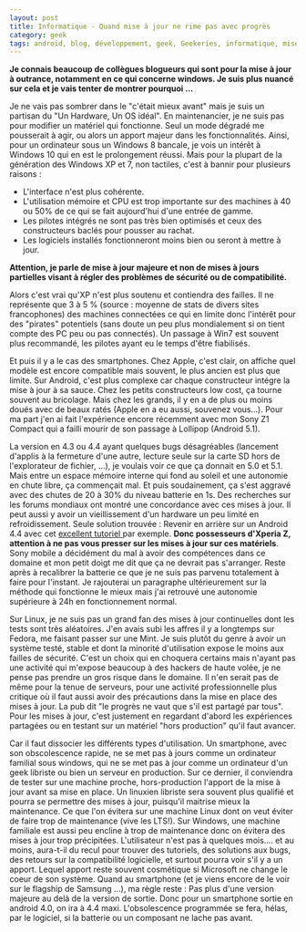 ```yaml
---
layout: post
title: Informatique - Quand mise à jour ne rime pas avec progrès
category: geek
tags: android, blog, développement, geek, Geekeries, informatique, mise à jour, mobile
---
```

**Je connais beaucoup de collègues blogueurs qui sont pour la mise à jour à outrance, notamment en ce qui concerne windows. Je suis plus nuancé sur cela et je vais tenter de montrer pourquoi ...**

Je ne vais pas sombrer dans le "c'était mieux avant" mais je suis un partisan du "Un Hardware, Un OS idéal". En maintenancier, je ne suis pas pour modifier un matériel qui fonctionne. Seul un mode dégradé me pousserait à agir, ou alors un apport majeur dans les fonctionnalités. Ainsi, pour un ordinateur sous un Windows 8 bancale, je vois un intérêt à Windows 10 qui en est le prolongement réussi. Mais pour la plupart de la génération des Windows XP et 7, non tactiles, c'est à bannir pour plusieurs raisons :

* L'interface n'est plus cohérente.
* L'utilisation mémoire et CPU est trop importante sur des machines à 40 ou 50% de ce qui se fait aujourd'hui d'une entrée de gamme.
* Les pilotes intégrés ne sont pas très bien optimisés et ceux des constructeurs baclés pour pousser au rachat.
* Les logiciels installés fonctionneront moins bien ou seront à mettre à jour.

**Attention, je parle de mise à jour majeure et non de mises à jours partielles visant à régler des problèmes de sécurité ou de compatibilité.**

Alors c'est vrai qu'XP n'est plus soutenu et contiendra des failles. Il ne représente que 3 à 5 % (source : moyenne de stats de divers sites francophones) des machines connectées ce qui en limite donc l'intérêt pour des "pirates" potentiels (sans doute un peu plus mondialement si on tient compte des PC peu ou pas connectés). Un passage à Win7 est souvent plus recommandé, les pilotes ayant eu le temps d'être fiabilisés.

Et puis il y a le cas des smartphones. Chez Apple, c'est clair, on affiche quel modèle est encore compatible mais souvent, le plus ancien est plus que limite. Sur Android, c'est plus complexe car chaque constructeur intégre la mise à jour à sa sauce. Chez les petits constructeurs low cost, ça tourne souvent au bricolage. Mais chez les grands, il y en a de plus ou moins doués avec de beaux ratés (Apple en a eu aussi, souvenez vous...). Pour ma part j'en ai fait l'expérience encore récemment avec mon Sony Z1 Compact qui a failli mourir de son passage à Lollipop (Android 5.1).

La version en 4.3 ou 4.4 ayant quelques bugs désagréables (lancement d'applis à la fermeture d'une autre, lecture seule sur la carte SD hors de l'explorateur de fichier, ...), je voulais voir ce que ça donnait en 5.0 et 5.1. Mais entre un espace mémoire interne qui fond au soleil et une autonomie en chute libre, ça commençait mal. Et puis soudainement, ça s'est aggravé avec des chutes de 20 à 30% du niveau batterie en 1s. Des recherches sur les forums mondiaux ont montré une concordance avec ces mises à jour. Il peut aussi y avoir un vieillissement d'un hardware un peu limité en refroidissement. Seule solution trouvée : Revenir en arrière sur un Android 4.4 avec cet <a href="http://www.phonandroid.com/forum/installer-un-firmware-officiel-sur-sony-xperia-z1-compact-d5503-t84638.html#p1263743">excellent tutoriel </a>par exemple. **Donc possesseurs d'Xperia Z, attention à ne pas vous presser sur les mises à jour sur ces matériels**. Sony mobile a décidément du mal à avoir des compétences dans ce domaine et mon petit doigt me dit que ça ne devrait pas s'arranger. Reste après à recalibrer la batterie ce que je ne suis pas parvenu totalement à faire pour l'instant. Je rajouterai un paragraphe ultérieurement sur la méthode qui fonctionne le mieux mais j'ai retrouvé une autonomie supérieure à 24h en fonctionnement normal.

Sur Linux, je ne suis pas un grand fan des mises à jour continuelles dont les tests sont très aléatoires. J'en avais subi les affres il y a longtemps sur Fedora, me faisant passer sur une Mint. Je suis plutôt du genre à avoir un système testé, stable et dont la minorité d'utilisation expose le moins aux failles de sécurité. C'est un choix qui en choquera certains mais n'ayant pas une activité qui m'expose beaucoup à des hackers de haute volée, je ne pense pas prendre un gros risque dans le domaine. Il n'en serait pas de même pour la tenue de serveurs, pour une activité professionnelle plus critique où il faut aussi avoir des précautions dans la mise en place des mises à jour. La pub dit "le progrès ne vaut que s'il est partagé par tous". Pour les mises à jour, c'est justement en regardant d'abord les expériences partagées ou en testant sur un matériel "hors production" qu'il faut avancer.

Car il faut dissocier les différents types d'utilisation. Un smartphone, avec son obscolescence rapide, ne se met pas à jours comme un ordinateur familial sous windows, qui ne se met pas à jour comme un ordinateur d'un geek libriste ou bien un serveur en production. Sur ce dernier, il conviendra de tester sur une machine proche, hors-production l'apport de la mise à jour avant sa mise en place. Un linuxien libriste sera souvent plus qualifié et pourra se permettre des mises à jour, puisqu'il maitrise mieux la maintenance. Ce que l'on évitera sur une machine Linux dont on veut éviter de faire trop de maintenance (vive les LTS!). Sur Windows, une machine familiale est aussi peu encline à trop de maintenance donc on évitera des mises à jour trop précipitées. L'utilisateur n'est pas à quelques mois.... et au moins, aura-t-il du recul pour trouver des tutoriels, des solutions aux bugs, des retours sur la compatibilité logicielle, et surtout pourra voir s'il y a un apport. Lequel apport reste souvent cosmétique si Microsoft ne change le coeur de son système. Quand au smartphone (et je viens encore de le voir sur le flagship de Samsung ...), ma règle reste : Pas plus d'une version majeure au delà de la version de sortie. Donc pour un smartphone sortie en android 4.0, on ira à 4.4 maxi. L'obsolescence programmée se fera, hélas, par le logiciel, si la batterie ou un composant ne lache pas avant.


